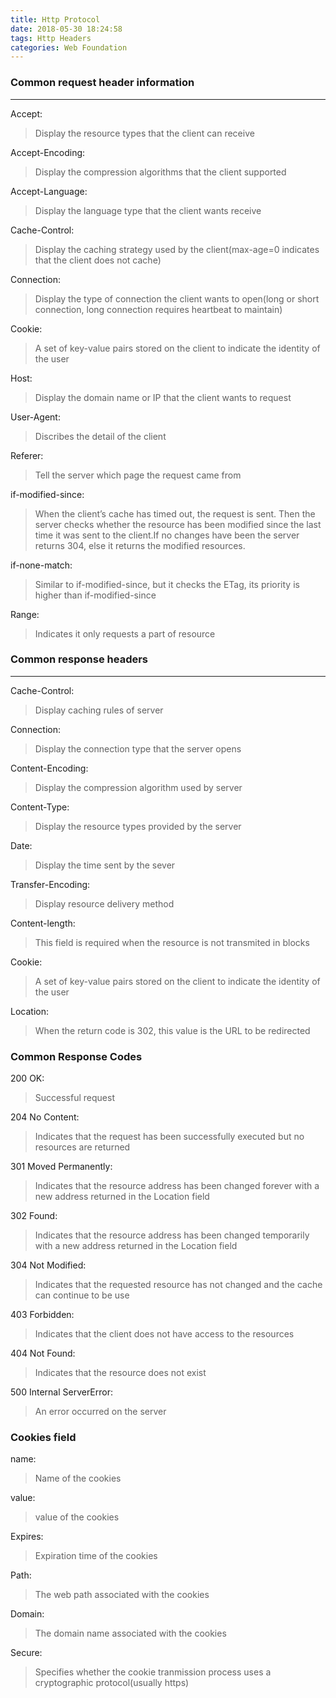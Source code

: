 ```yaml
---
title: Http Protocol
date: 2018-05-30 18:24:58
tags: Http Headers
categories: Web Foundation
---
```


### Common request header information
---
Accept:
> Display the resource types that the client can receive

Accept-Encoding:
> Display the compression algorithms that the client supported

Accept-Language:
> Display the language type that the client wants receive

Cache-Control:
> Display the caching strategy used by the client(max-age=0 indicates that the client does not cache)

<!--more-->
Connection:
> Display the type of connection the client wants to open(long or short connection, long connection requires heartbeat to maintain)

Cookie:
> A set of key-value pairs stored on the client to indicate the identity of the user

Host:
> Display the domain name or IP that the client wants to request

User-Agent:
> Discribes the detail of the client

Referer:
> Tell the server which page the request came from

if-modified-since:
> When the client’s cache has timed out, the request is sent. Then the server checks whether the resource has been modified since the last time it was sent to the client.If no changes have been the server returns 304, else it returns the modified resources.

if-none-match:
> Similar to if-modified-since, but it checks the ETag, its priority is higher than if-modified-since

Range:
> Indicates it only requests a part of resource

### Common response headers
---
Cache-Control:
> Display caching rules of server

Connection:
> Display the connection type that the server opens

Content-Encoding:
> Display the compression algorithm used by server

Content-Type:
> Display the resource types provided by the server

Date:
> Display the time sent by the sever

Transfer-Encoding:
> Display resource delivery method

Content-length:
> This field is required when the resource is not transmited in blocks

Cookie:
> A set of key-value pairs stored on the client to indicate the identity of the user

Location:
> When the return code is 302, this value is the URL to be redirected

### Common Response Codes
200 OK:
> Successful request

204 No Content:
> Indicates that the request has been successfully executed but no resources are returned

301 Moved Permanently:
> Indicates that the resource address has been changed forever with a new address returned in the Location field

302 Found:
> Indicates that the resource address has been changed temporarily with a new address returned in the Location field

304 Not Modified:
> Indicates that the requested resource has not changed and the cache can continue to be use

403 Forbidden:
> Indicates that the client does not have access to the resources

404 Not Found:
> Indicates that the resource does not exist

500 Internal ServerError:
> An error occurred on the server

### Cookies field
name:
> Name of the cookies

value:
> value of the cookies

Expires:
> Expiration time of the cookies

Path:
> The web path associated with the cookies

Domain:
> The domain name associated with the cookies

Secure:
> Specifies whether the cookie tranmission process uses a cryptographic protocol(usually https)